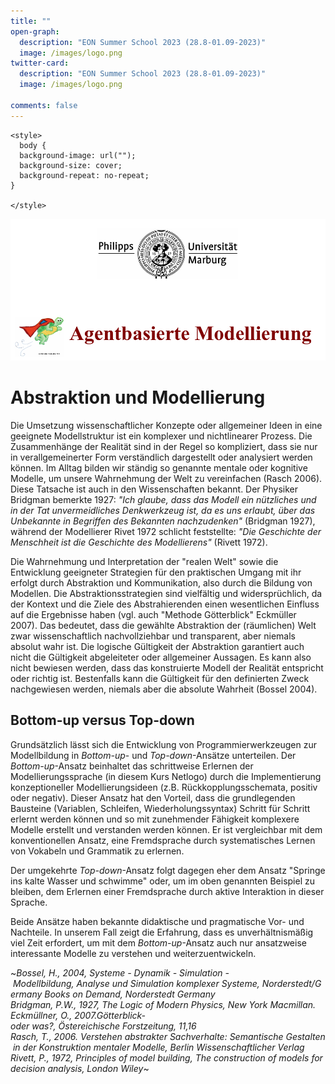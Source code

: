 ```yaml
---
title: ""
open-graph:
  description: "EON Summer School 2023 (28.8-01.09-2023)"
  image: /images/logo.png
twitter-card:
  description: "EON Summer School 2023 (28.8-01.09-2023)"
  image: /images/logo.png

comments: false
---
```


```{=html}
<style>
  body {
  background-image: url("");
  background-size: cover;
  background-repeat: no-repeat;
}
  
</style>
```
![](/images/logo.png)

# Abstraktion und Modellierung

Die Umsetzung wissenschaftlicher Konzepte oder allgemeiner Ideen in eine geeignete Modellstruktur ist ein komplexer und nichtlinearer Prozess. Die Zusammenhänge der Realität sind in der Regel so kompliziert, dass sie nur in verallgemeinerter Form verständlich dargestellt oder analysiert werden können. Im Alltag bilden wir ständig so genannte mentale oder kognitive Modelle, um unsere Wahrnehmung der Welt zu vereinfachen (Rasch 2006). Diese Tatsache ist auch in den Wissenschaften bekannt. Der Physiker Bridgman bemerkte 1927: *"Ich glaube, dass das Modell ein nützliches und in der Tat unvermeidliches Denkwerkzeug ist, da es uns erlaubt, über das Unbekannte in Begriffen des Bekannten nachzudenken"* (Bridgman 1927), während der Modellierer Rivet 1972 schlicht feststellte: *"Die Geschichte der Menschheit ist die Geschichte des Modellierens"* (Rivett 1972).

Die Wahrnehmung und Interpretation der "realen Welt" sowie die Entwicklung geeigneter Strategien für den praktischen Umgang mit ihr erfolgt durch Abstraktion und Kommunikation, also durch die Bildung von Modellen. Die Abstraktionsstrategien sind vielfältig und widersprüchlich, da der Kontext und die Ziele des Abstrahierenden einen wesentlichen Einfluss auf die Ergebnisse haben (vgl. auch "Methode Götterblick" Eckmüller 2007). Das bedeutet, dass die gewählte Abstraktion der (räumlichen) Welt zwar wissenschaftlich nachvollziehbar und transparent, aber niemals absolut wahr ist. Die logische Gültigkeit der Abstraktion garantiert auch nicht die Gültigkeit abgeleiteter oder allgemeiner Aussagen. Es kann also nicht bewiesen werden, dass das konstruierte Modell der Realität entspricht oder richtig ist. Bestenfalls kann die Gültigkeit für den definierten Zweck nachgewiesen werden, niemals aber die absolute Wahrheit (Bossel 2004).

## Bottom-up versus Top-down

Grundsätzlich lässt sich die Entwicklung von Programmierwerkzeugen zur Modellbildung in *Bottom-up*- und *Top-down*-Ansätze unterteilen. Der *Bottom-up*-Ansatz beinhaltet das schrittweise Erlernen der Modellierungssprache (in diesem Kurs Netlogo) durch die Implementierung konzeptioneller Modellierungsideen (z.B. Rückkopplungsschemata, positiv oder negativ). Dieser Ansatz hat den Vorteil, dass die grundlegenden Bausteine (Variablen, Schleifen, Wiederholungssyntax) Schritt für Schritt erlernt werden können und so mit zunehmender Fähigkeit komplexere Modelle erstellt und verstanden werden können. Er ist vergleichbar mit dem konventionellen Ansatz, eine Fremdsprache durch systematisches Lernen von Vokabeln und Grammatik zu erlernen.

Der umgekehrte *Top-down*-Ansatz folgt dagegen eher dem Ansatz "Springe ins kalte Wasser und schwimme" oder, um im oben genannten Beispiel zu bleiben, dem Erlernen einer Fremdsprache durch aktive Interaktion in dieser Sprache.

Beide Ansätze haben bekannte didaktische und pragmatische Vor- und Nachteile. In unserem Fall zeigt die Erfahrung, dass es unverhältnismäßig viel Zeit erfordert, um mit dem *Bottom-up*-Ansatz auch nur ansatzweise interessante Modelle zu verstehen und weiterzuentwickeln.


~*Bossel, H., 2004, Systeme - Dynamik - Simulation - Modellbildung, Analyse und Simulation komplexer Systeme, Norderstedt/Germany Books on Demand, Norderstedt Germany\
Bridgman, P.W., 1927, The Logic of Modern Physics, New York Macmillan. \
Eckmüllner, O., 2007.Götterblick-oder was?, Östereichische Forstzeitung, 11,16\
Rasch, T., 2006. Verstehen abstrakter Sachverhalte: Semantische Gestalten in der Konstruktion mentaler Modelle, Berlin Wissenschaftlicher Verlag \
Rivett, P., 1972, Principles of model building, The construction of models for decision analysis, London Wiley*~
